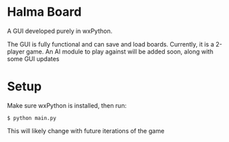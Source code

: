 # Halma Board
A GUI developed purely in wxPython.

The GUI is fully functional and can save and load boards. Currently, it is a 2-player game.
An AI module to play against will be added soon, along with some GUI updates

# Setup
Make sure wxPython is installed, then run:
```
$ python main.py
```
This will likely change with future iterations of the game

